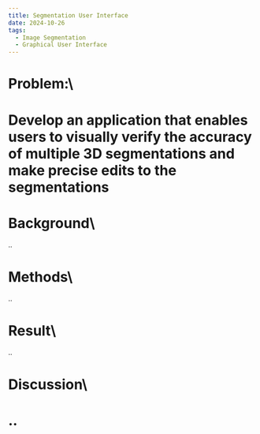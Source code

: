 ```yaml
---
title: Segmentation User Interface
date: 2024-10-26
tags:
  - Image Segmentation
  - Graphical User Interface
---
```


# **Problem:**\
# Develop an application that enables users to visually verify the accuracy of multiple 3D segmentations and make precise edits to the segmentations
<!--more-->

# **Background**\
..

# **Methods**\
..

# **Result**\
..

# **Discussion**\
# ..

